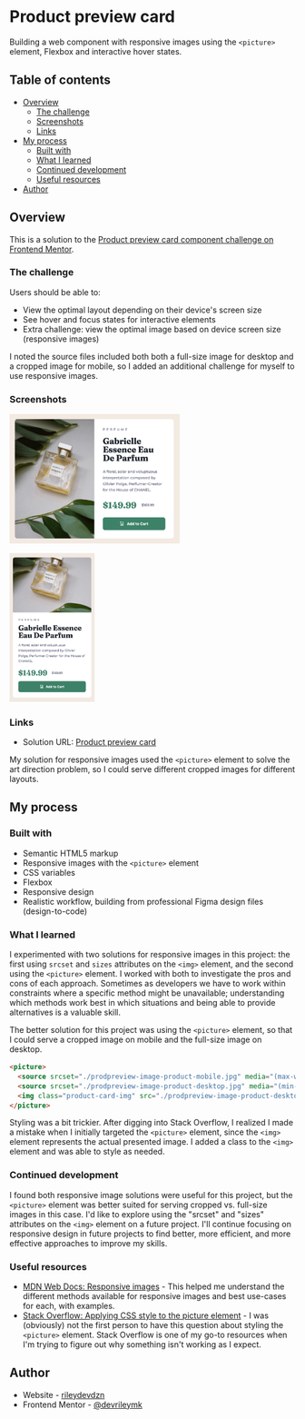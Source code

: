 # Product preview card

Building a web component with responsive images using the `<picture>` element, Flexbox and interactive hover states.

## Table of contents

- [Overview](#overview)
  - [The challenge](#the-challenge)
  - [Screenshots](#screenshots)
  - [Links](#links)
- [My process](#my-process)
  - [Built with](#built-with)
  - [What I learned](#what-i-learned)
  - [Continued development](#continued-development)
  - [Useful resources](#useful-resources)
- [Author](#author)

## Overview

This is a solution to the [Product preview card component challenge on Frontend Mentor](https://www.frontendmentor.io/challenges/product-preview-card-component-GO7UmttRfa).  

### The challenge

Users should be able to:

- View the optimal layout depending on their device's screen size
- See hover and focus states for interactive elements
- Extra challenge: view the optimal image based on device screen size (responsive images)

I noted the source files included both both a full-size image for desktop and a cropped image for mobile, so I added an additional challenge for myself to use responsive images.

### Screenshots

<img 
  src="Product card desktop.png"
  alt="Product card for CHANEL Gabrielle Essence Eau De Parfum"
  title="Product preview card, desktop version"
  width="300px">

<img
  src="Product card mobile.png"
  alt="Product card for CHANEL Gabrielle Essence Eau De Parfum"
  title="Product preview card, mobile version"
  width="150px">
  
### Links

- Solution URL: [Product preview card](https://rileydevdzn.github.io/product-preview-card/)

My solution for responsive images used the `<picture>` element to solve the art direction problem, so I could serve different cropped images for different layouts.  

## My process

### Built with

- Semantic HTML5 markup
- Responsive images with the `<picture>` element
- CSS variables
- Flexbox
- Responsive design
- Realistic workflow, building from professional Figma design files (design-to-code) 

### What I learned

I experimented with two solutions for responsive images in this project: the first using `srcset` and `sizes` attributes on the `<img>` element, and the second using the `<picture>` element. I worked with both to investigate the pros and cons of each approach. Sometimes as developers we have to work within constraints where a specific method might be unavailable; understanding which methods work best in which situations and being able to provide alternatives is a valuable skill.

The better solution for this project was using the `<picture>` element, so that I could serve a cropped image on mobile and the full-size image on desktop.

```html
<picture>
  <source srcset="./prodpreview-image-product-mobile.jpg" media="(max-width: 599px)"/>
  <source srcset="./prodpreview-image-product-desktop.jpg" media="(min-width: 600px)"/>
  <img class="product-card-img" src="./prodpreview-image-product-desktop.jpg" alt="Bottle of Gabrielle perfume from Chanel"/>
</picture>
```

Styling was a bit trickier. After digging into Stack Overflow, I realized I made a mistake when I initially targeted the `<picture>` element, since the `<img>` element represents the actual presented image. I added a class to the `<img>` element and was able to style as needed.   

### Continued development

I found both responsive image solutions were useful for this project, but the `<picture>` element was better suited for serving cropped vs. full-size images in this case. I'd like to explore using the "srcset" and "sizes" attributes on the `<img>` element on a future project. I'll continue focusing on responsive design in future projects to find better, more efficient, and more effective approaches to improve my skills.

### Useful resources

- [MDN Web Docs: Responsive images](https://developer.mozilla.org/en-US/docs/Learn/HTML/Multimedia_and_embedding/Responsive_images) - This helped me understand the different methods available for responsive images and best use-cases for each, with examples. 
- [Stack Overflow: Applying CSS style to the picture element](https://stackoverflow.com/questions/69853065/apply-css-style-only-to-the-loaded-image-frompicture-element) - I was (obviously) not the first person to have this question about styling the `<picture>` element. Stack Overflow is one of my go-to resources when I'm trying to figure out why something isn't working as I expect.   

## Author

- Website - [rileydevdzn](https://rileydevdzn.webflow.io)
- Frontend Mentor - [@devrileymk](https://www.frontendmentor.io/profile/devrileymk)
